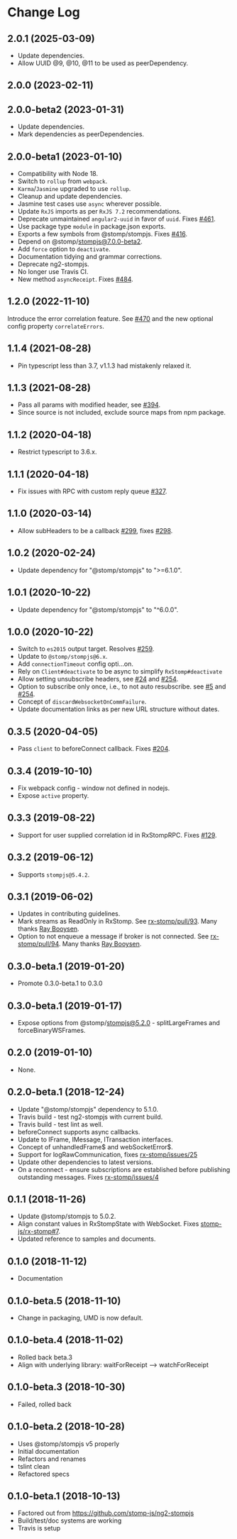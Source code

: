 # Change Log

## 2.0.1 (2025-03-09)

- Update dependencies.
- Allow UUID @9, @10, @11 to be used as peerDependency.

## 2.0.0 (2023-02-11)

## 2.0.0-beta2 (2023-01-31)

- Update dependencies.
- Mark dependencies as peerDependencies.

## 2.0.0-beta1 (2023-01-10)

- Compatibility with Node 18.
- Switch to `rollup` from `webpack`.
- `Karma`/`Jasmine` upgraded to use `rollup`.
- Cleanup and update dependencies.
- Jasmine test cases use `async` wherever possible.
- Update `RxJS` imports as per `RxJS 7.2` recommendations.
- Deprecate unmaintained `angular2-uuid` in favor of `uuid`.
  Fixes [#461](https://github.com/stomp-js/rx-stomp/issues/461).
- Use package type `module` in package.json exports.
- Exports a few symbols from @stomp/stompjs.
  Fixes [#416](https://github.com/stomp-js/rx-stomp/issues/416).
- Depend on @stomp/stompjs@7.0.0-beta2.
- Add `force` option to `deactivate`.
- Documentation tidying and grammar corrections.
- Deprecate ng2-stompjs.
- No longer use Travis CI.
- New method `asyncReceipt`.
  Fixes [#484](https://github.com/stomp-js/rx-stomp/issues/484).

## 1.2.0 (2022-11-10)

Introduce the error correlation feature.
See [#470](https://github.com/stomp-js/rx-stomp/pull/470) and the new optional config property `correlateErrors`.

## 1.1.4 (2021-08-28)

- Pin typescript less than 3.7, v1.1.3 had mistakenly relaxed it.

## 1.1.3 (2021-08-28)

- Pass all params with modified header,
  see [#394](https://github.com/stomp-js/rx-stomp/issues/394).
- Since source is not included, exclude source maps from npm package.

## 1.1.2 (2020-04-18)

- Restrict typescript to 3.6.x.

## 1.1.1 (2020-04-18)

- Fix issues with RPC with custom reply queue
  [#327](https://github.com/stomp-js/rx-stomp/pull/327).

## 1.1.0 (2020-03-14)

- Allow subHeaders to be a callback
  [#299](https://github.com/stomp-js/rx-stomp/pull/299),
  fixes [#298](https://github.com/stomp-js/rx-stomp/issues/298).

## 1.0.2 (2020-02-24)

- Update dependency for "@stomp/stompjs" to ">=6.1.0".

## 1.0.1 (2020-10-22)

- Update dependency for "@stomp/stompjs" to "^6.0.0".

## 1.0.0 (2020-10-22)

- Switch to `es2015` output target.
  Resolves [#259](https://github.com/stomp-js/stompjs/issues/259).
- Update to `@stomp/stompjs@6.x`.
- Add `connectionTimeout` config opti…on.
- Rely on `Client#deactivate` to be async to simplify `RxStomp#deactivate`
- Allow setting unsubscribe headers,
  see [#24](https://github.com/stomp-js/rx-stomp/issues/24)
  and [#254](https://github.com/stomp-js/rx-stomp/pull/254).
- Option to subscribe only once, i.e., to not auto resubscribe.
  see [#5](https://github.com/stomp-js/rx-stomp/issues/5)
  and [#254](https://github.com/stomp-js/rx-stomp/pull/254).
- Concept of `discardWebsocketOnCommFailure`.
- Update documentation links as per new URL structure without dates.

## 0.3.5 (2020-04-05)

- Pass `client` to beforeConnect callback.
  Fixes [#204](https://github.com/stomp-js/rx-stomp/issues/204).

## 0.3.4 (2019-10-10)

- Fix webpack config - window not defined in nodejs.
- Expose `active` property.

## 0.3.3 (2019-08-22)

- Support for user supplied correlation id in RxStompRPC.
  Fixes [#129](https://github.com/stomp-js/rx-stomp/issues/129).

## 0.3.2 (2019-06-12)

- Supports `stompjs@5.4.2`.

## 0.3.1 (2019-06-02)

- Updates in contributing guidelines.
- Mark streams as ReadOnly in RxStomp.
  See [rx-stomp/pull/93](https://github.com/stomp-js/rx-stomp/pull/93).
  Many thanks [Ray Booysen](https://github.com/raybooysen).
- Option to not enqueue a message if broker is not connected.
  See [rx-stomp/pull/94](https://github.com/stomp-js/rx-stomp/pull/94).
  Many thanks [Ray Booysen](https://github.com/raybooysen).

## 0.3.0-beta.1 (2019-01-20)

- Promote 0.3.0-beta.1 to 0.3.0

## 0.3.0-beta.1 (2019-01-17)

- Expose options from @stomp/stompjs@5.2.0 -
  splitLargeFrames and forceBinaryWSFrames.

## 0.2.0 (2019-01-10)

- None.

## 0.2.0-beta.1 (2018-12-24)

- Update "@stomp/stompjs" dependency to 5.1.0.
- Travis build - test ng2-stompjs with current build.
- Travis build - test lint as well.
- beforeConnect supports async callbacks.
- Update to IFrame, IMessage, ITransaction interfaces.
- Concept of unhandledFrame$ and webSocketError$.
- Support for logRawCommunication, fixes
  [rx-stomp/issues/25](https://github.com/stomp-js/rx-stomp/issues/25)
- Update other dependencies to latest versions.
- On a reconnect - ensure subscriptions are established before
  publishing outstanding messages.
  Fixes [rx-stomp/issues/4](https://github.com/stomp-js/rx-stomp/issues/4)

## 0.1.1 (2018-11-26)

- Update @stomp/stompjs to 5.0.2.
- Align constant values in RxStompState with WebSocket.
  Fixes [stomp-js/rx-stomp#7](https://github.com/stomp-js/rx-stomp/issues/7).
- Updated reference to samples and documents.

## 0.1.0 (2018-11-12)

- Documentation

## 0.1.0-beta.5 (2018-11-10)

- Change in packaging, UMD is now default.

## 0.1.0-beta.4 (2018-11-02)

- Rolled back beta.3
- Align with underlying library: waitForReceipt --> watchForReceipt

## 0.1.0-beta.3 (2018-10-30)

- Failed, rolled back

## 0.1.0-beta.2 (2018-10-28)

- Uses @stomp/stompjs v5 properly
- Initial documentation
- Refactors and renames
- tslint clean
- Refactored specs

## 0.1.0-beta.1 (2018-10-13)

- Factored out from https://github.com/stomp-js/ng2-stompjs
- Build/test/doc systems are working
- Travis is setup
